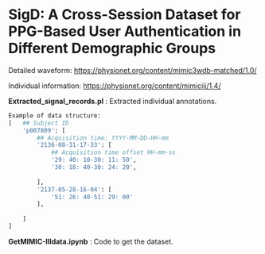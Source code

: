 # SigD: A Cross-Session Dataset for PPG-Based User Authentication in Different Demographic Groups


Detailed waveform:  https://physionet.org/content/mimic3wdb-matched/1.0/  

Individual information: https://physionet.org/content/mimiciii/1.4/ 



**Extracted_signal_records.pl** : Extracted individual annotations.


``` py
Example of data structure:
[   ## Subject ID
    'p007809': [
        ## Acquisition time: YYYY-MM-DD-HH-mm
        '2136-08-31-17-33': [
            ## Acquisition time offset HH-mm-ss
            '29: 40: 10-30: 11: 50',
            '30: 18: 40-30: 24: 20',
            
        ],
        '2137-05-28-16-04': [
            '51: 26: 40-51: 29: 00'
        ],
        
    ]
]

```


**GetMIMIC-IIIdata.ipynb** : Code to get the dataset. 
